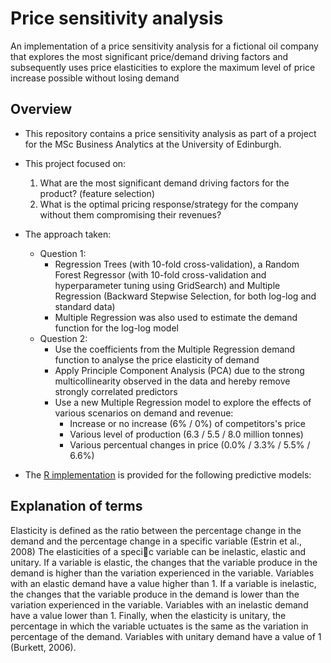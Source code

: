 # Price sensitivity analysis

An implementation of a price sensitivity analysis for a fictional oil company that explores the most significant price/demand driving factors and subsequently uses price elasticities to explore the maximum level of price increase possible without losing demand

## Overview

- This repository contains a price sensitivity analysis as part of a project for the MSc Business Analytics at the University of Edinburgh. 
- This project focused on:
  1. What are the most significant demand driving factors for the product? (feature selection)
  2. What is the optimal pricing response/strategy for the company without them compromising their revenues?
- The approach taken:
  - Question 1:
    - Regression Trees (with 10-fold cross-validation), a Random Forest Regressor (with 10-fold cross-validation and hyperparameter tuning using GridSearch) and Multiple Regression (Backward Stepwise Selection, for both log-log and standard data)
    - Multiple Regression was also used to estimate the demand function for the log-log model
  - Question 2:
    - Use the coefficients from the Multiple Regression demand function to analyse the price elasticity of demand
    - Apply Principle Component Analysis (PCA) due to the strong multicollinearity observed in the data and hereby remove strongly correlated predictors
    - Use a new Multiple Regression model to explore the effects of various scenarios on demand and revenue:
      - Increase or no increase (6% / 0%) of competitors's price
      - Various level of production (6.3 / 5.5 / 8.0 million tonnes) 
      - Various percentual changes in price (0.0% / 3.3% / 5.5% / 6.6%)
 

    
- The [R implementation](/stock_price_prediction/stock_price_prediction.R) is provided for the following predictive models:

## Explanation of terms

Elasticity is defined as the ratio between the percentage change in the demand and the percentage change in a specific variable (Estrin et al., 2008)
The elasticities of a specic variable can be inelastic, elastic and unitary. If a variable is elastic, the changes that the variable produce in the demand is higher than the variation experienced in the
variable. Variables with an elastic demand have a value higher than 1. If a variable is inelastic, the changes that the variable produce in the demand is lower than the variation experienced in the
variable. Variables with an inelastic demand have a value lower than 1. Finally, when the elasticity is unitary, the percentage in which the variable 
uctuates is the same as the variation in percentage of the demand. Variables with unitary demand have a value of 1 (Burkett, 2006).
